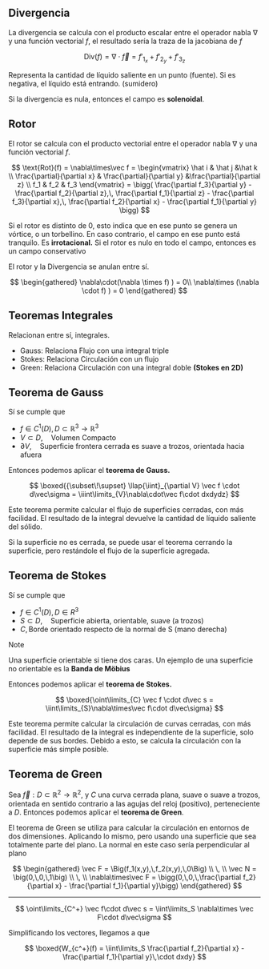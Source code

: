 ## Divergencia

La divergencia se calcula con el producto escalar entre el operador nabla $\nabla$ y una función vectorial $f$, el resultado sería la traza de la jacobiana de $f$

$$
\text{Div}(f) = \nabla\cdot \vec f = f'_{1_x} + f'_{2_y}+ f'_{3_z}
$$

Representa la cantidad de líquido saliente en un punto (fuente). Si es negativa, el líquido está entrando. (sumidero)

Si la divergencia es nula, entonces el campo es **solenoidal**.

## Rotor

El rotor se calcula con el producto vectorial entre el operador nabla $\nabla$ y una función vectorial $f$.

$$
\text{Rot}(f) = \nabla\times\vec f = 
\begin{vmatrix}
\hat i & \hat j &\hat k \\
\frac{\partial}{\partial x} & \frac{\partial}{\partial y} &\frac{\partial}{\partial z} \\
f_1 & f_2 & f_3 
\end{vmatrix} =
\bigg(
\frac{\partial f_3}{\partial y} - \frac{\partial f_2}{\partial z},\,
\frac{\partial f_1}{\partial z} - \frac{\partial f_3}{\partial x},\,
\frac{\partial f_2}{\partial x} - \frac{\partial f_1}{\partial y}
\bigg)
$$

Si el rotor es distinto de 0, esto indica que en ese punto se genera un vórtice, o un torbellino. En caso contrario, el campo en ese punto está tranquilo. Es **irrotacional.** Si el rotor es nulo en todo el campo, entonces es un campo conservativo

El rotor y la Divergencia se anulan entre sí.

$$
\begin{gathered}
\nabla\cdot(\nabla \times f) ) = 0\\
\nabla\times (\nabla \cdot f) ) = 0
\end{gathered}
$$

## Teoremas Integrales

Relacionan entre sí, integrales.

- $\text{Gauss}$: Relaciona Flujo con una integral triple
- $\text{Stokes}$: Relaciona Circulación con un flujo
- $\text{Green}$: Relaciona Circulación con una integral doble **(Stokes en 2D)**

## Teorema de Gauss

Sí se cumple que

- $f \in C^1(D), D\subset \mathbb{R}^3\to \mathbb{R}^3$
- $V \subset D,\quad\text{Volumen Compacto}$
- $\partial V,\quad\text{Superficie frontera cerrada es suave a trozos, orientada hacia afuera}$

Entonces podemos aplicar el **teorema de Gauss.**

$$
\boxed{{\subset\!\supset} \llap{\iint}_{\partial V} \vec f \cdot d\vec\sigma = \iiint\limits_{V}\nabla\cdot\vec f\cdot dxdydz}
$$

Este teorema permite calcular el flujo de superficies cerradas, con más facilidad. El resultado de la integral devuelve la cantidad de líquido saliente del sólido.

Si la superficie no es cerrada, se puede usar el teorema cerrando la superficie, pero restándole el flujo de la superficie agregada.

## Teorema de Stokes

Sí se cumple que

- $f \in C^1(D), D\in R^3$
- $S \subset D,\quad\text{Superficie abierta, orientable, suave (a trozos)}$
- $C,\,\text{Borde orientado respecto de la normal de S (mano derecha)}$

> [!note]
> Una superficie orientable si tiene dos caras. Un ejemplo de una superficie no orientable es la **Banda de Möbius**

Entonces podemos aplicar el **teorema de Stokes.**

$$
\boxed{\oint\limits_{C} \vec f \cdot d\vec s = \iint\limits_{S}\nabla\times\vec f\cdot d\vec\sigma}
$$

Este teorema permite calcular la circulación de curvas cerradas, con más facilidad. El resultado de la integral es independiente de la superficie, solo depende de sus bordes. Debido a esto, se calcula la circulación con la superficie más simple posible.

## Teorema de Green

Sea $\vec f:D\subset \mathbb{R}^2\to\mathbb{R}^2$, y $C$ una curva cerrada plana, suave o suave a trozos, orientada en sentido contrario a las agujas del reloj (positivo), perteneciente a $D$. Entonces podemos aplicar el **teorema de Green**.

El teorema de Green se utiliza para calcular la circulación en entornos de dos dimensiones. Aplicando lo mismo, pero usando una superficie que sea totalmente parte del plano. La normal en este caso sería perpendicular al plano

$$
\begin{gathered}
\vec F = \Big(f_1(x,y),\,f_2(x,y),\,0\Big)
\\ \, \\
\vec N = \big(0,\,0,\,1\big)
\\ \, \\
\nabla\times\vec F = \bigg(0,\,0,\,\frac{\partial f_2}{\partial x} - \frac{\partial f_1}{\partial y}\bigg)
\end{gathered}
$$

---

$$
\oint\limits_{C^+} \vec f\cdot d\vec s = \iint\limits_S \nabla\times \vec F\cdot d\vec\sigma
$$

Simplificando los vectores, llegamos a que

$$
\boxed{W_{c^+}(f) = \iint\limits_S \frac{\partial f_2}{\partial x} - \frac{\partial f_1}{\partial y}\,\cdot dxdy}
$$
